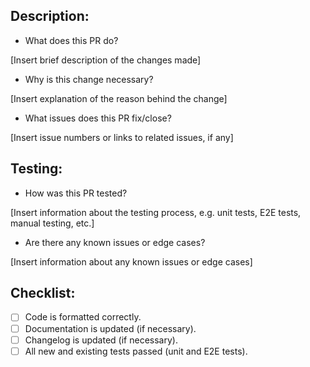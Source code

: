 ## Description:

- What does this PR do?

[Insert brief description of the changes made]

- Why is this change necessary?

[Insert explanation of the reason behind the change]

- What issues does this PR fix/close?

[Insert issue numbers or links to related issues, if any]

## Testing:

- How was this PR tested?

[Insert information about the testing process, e.g. unit tests, E2E tests, manual testing, etc.]

- Are there any known issues or edge cases?

[Insert information about any known issues or edge cases]

## Checklist:

- [ ] Code is formatted correctly.
- [ ] Documentation is updated (if necessary).
- [ ] Changelog is updated (if necessary).
- [ ] All new and existing tests passed (unit and E2E tests).
